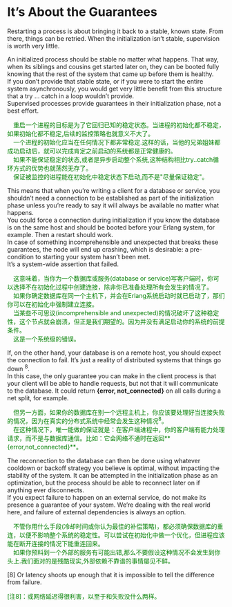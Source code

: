 #  It’s About the Guarantees
Restarting a process is about bringing it back to a stable, known state. From there, things can be retried. When the initialization isn’t stable, supervision is worth very little.<br>

An initialized process should be stable no matter what happens. That way, when its siblings and cousins get started later on, they can be booted fully knowing that the rest of the system that came up before them is healthy.<br>
If you don’t provide that stable state, or if you were to start the entire system asynchronously, you would get very little benefit from this structure that a try ... catch in a loop wouldn’t provide.<br>
Supervised processes provide guarantees in their initialization phase, not a best effort.<br>
<p></p>
<font color="green">

&emsp;重启一个进程的目标是为了它回归已知的稳定状态。当进程的初始化都不稳定，如果初始化都不稳定,后续的监控策略也就意义不大了。<br>
&emsp;一个进程的初始化应当在任何情况下都非常稳定.这样的话，当他的兄弟姐妹都成功启动后，就可以完成肯定之前启动的系统都是正常健康的。<br>
&emsp;如果不能保证稳定的状态,或者是异步启动整个系统,这种结构相比try..catch循环方式的优势也就荡然无存了。<br>
&emsp;保证被监控的进程能在初始化中稳定状态下启动,而不是"尽量保证稳定"。<br>
</font>
<p></p>
This means that when you’re writing a client for a database or service, you shouldn’t need a connection to be established as part of the initialization phase unless you’re ready to say it will always be available no matter what happens.<br>
You could force a connection during initialization if you know the database is on the same host and should be booted before your Erlang system, for example. Then a restart should work.<br>
In case of something incomprehensible and unexpected that breaks these guarantees, the node will end up crashing, which is desirable: a pre-condition to starting your system hasn’t been met.<br>
 It’s a system-wide assertion that failed.
<p></p>
<font color="green">
&emsp;这意味着，当你为一个数据库或服务(database or service)写客户端时，你可以选择不在初始化过程中创建连接，除非你已准备处理所有会发生的情况了。<br>
&emsp;如果你确定数据库在同一个主机下，并会在Erlang系统启动时就已启动了，那们你可以在初始化中强制建立连接。<br>
&emsp;当某些不可思议(incomprehensible and unexpected)的情况破坏了这种稳定性，这个节点就会崩溃，但正是我们期望的。因为并没有满足启动你的系统的前提条件。<br>
&emsp;这是一个系统级的错误。
</font> <p></p>

If, on the other hand, your database is on a remote host, you should expect the connection to fail. It’s just a reality of distributed systems that things go down <sup>8</sup>.<br>
In this case, the only guarantee you can make in the client process is that your client will be able to handle requests, but not that it will communicate to the database. It could return **{error, not_connected}** on all
calls during a net split, for example.

<p></p> <font color="green">
&emsp;但另一方面，如果你的数据库在别一个远程主机上，你应该要处理好当连接失败的情况，因为在真实的分布式系统中经常会发生这种情况<sup>8</sup>。<br>
&emsp;在这种情况下，唯一能做的保证就是：在客户端进程中，你的客户端有能力处理请求，而不是与数据库通信。比如：它会网络不通时在返回**{error,not_connected}**。
</font> <p></p>

 The reconnection to the database can then be done using whatever cooldown or backoff strategy you believe is optimal, without impacting the stability of the system. It can be attempted in the initialization phase as an optimization, but the process should be able to reconnect later on if anything ever disconnects.<br>
 If you expect failure to happen on an external service, do not make its presence a guarantee of your system. We’re dealing with the real world here, and failure of external dependencies is always an option.
 <p></p> <font color="green">

&emsp;不管你用什么手段(冷却时间或你认为最佳的补偿策略)，都必须确保数据库的重连，以便不影响整个系统的稳定性。可以尝试在初始化中做一个优化，但进程应该能在断开连接的情况下能重连回来。<br>
&emsp;如果你预料到一个外部的服务有可能出错,那么不要假设这种情况不会发生到你头上.我们面对的是残酷现实,外部依赖不靠谱的事情屡见不鲜。
</font> <p></p>
[8] Or latency shoots up enough that it is impossible to tell the difference from failure.
<p></p>
<p></p> <font color="green">
[注8]：或网络延迟得很利害，以至于和失败没什么两样。
</font> <p></p>

